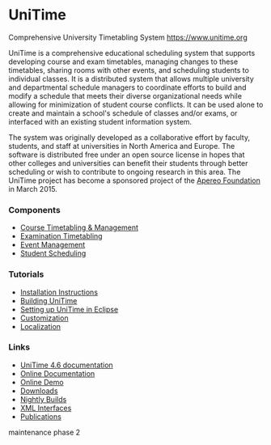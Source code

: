 <!-- 
 * Licensed to The Apereo Foundation under one or more contributor license
 * agreements. See the NOTICE file distributed with this work for
 * additional information regarding copyright ownership.
 *
 * The Apereo Foundation licenses this file to you under the Apache License,
 * Version 2.0 (the "License"); you may not use this file except in
 * compliance with the License. You may obtain a copy of the License at:
 *
 * http://www.apache.org/licenses/LICENSE-2.0
 *
 * Unless required by applicable law or agreed to in writing, software
 * distributed under the License is distributed on an "AS IS" BASIS,
 * WITHOUT WARRANTIES OR CONDITIONS OF ANY KIND, either express or implied.
 *
 * See the License for the specific language governing permissions and
 * limitations under the License.
 * 
 -->
# UniTime

Comprehensive University Timetabling System
<https://www.unitime.org>

UniTime is a comprehensive educational scheduling system that supports developing
course and exam timetables, managing changes to these timetables, sharing rooms
with other events, and scheduling students to individual classes.
It is a distributed system that allows multiple university and departmental schedule managers
to coordinate efforts to build and modify a schedule that meets their diverse organizational
needs while allowing for minimization of student course conflicts. It can be used alone to
create and maintain a school's schedule of classes and/or exams, or interfaced with
an existing student information system. 

The system was originally developed as a collaborative effort by faculty,
students, and staff at universities in North America and Europe. The software
is distributed free under an open source license in hopes that other colleges
and universities can benefit their students through better scheduling or wish to
contribute to ongoing research in this area. The UniTime project has become
a sponsored project of the [Apereo Foundation][apereo] in March 2015.

### Components
- [Course Timetabling & Management][courses]
- [Examination Timetabling][exams]
- [Event Management][events]
- [Student Scheduling][students]

### Tutorials
- [Installation Instructions][install]
- [Building UniTime][build]
- [Setting up UniTime in Eclipse][eclipse]
- [Customization][customization]
- [Localization][localization]

### Links
- [UniTime 4.6 documentation][docs]
- [Online Documentation][help]
- [Online Demo][demo]
- [Downloads][downloads]
- [Nightly Builds][builds]
- [XML Interfaces][xml]
- [Publications][publications]

[courses]: https://www.unitime.org/uct_courses.php
[exams]: https://www.unitime.org/uct_exams.php
[events]: https://www.unitime.org/uct_events.php
[students]: https://www.unitime.org/uct_students.php
[help]: https://help.unitime.org
[install]: https://help.unitime.org/installation
[demo]: https://demo.unitime.org
[builds]: https://builds.unitime.org
[xml]: https://www.unitime.org/uct_interfaces.php
[publications]: https://www.unitime.org/publications.php
[downloads]: https://sourceforge.net/projects/unitime/files
[build]: https://help.unitime.org/building-unitime
[eclipse]: https://help.unitime.org/eclipse
[docs]: https://bit.ly/unitime46docs
[apereo]: https://www.apereo.org
[customization]: https://help.unitime.org/customizations
[localization]: https://help.unitime.org/localization
maintenance phase 2
